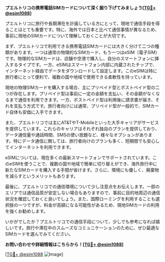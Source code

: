 **プエルトリコの携帯電話SIMカードについて深く掘り下げてみましょう[[TG💪+ @esim1088](https://t.me/s/esim1088)]**

プエルトリコに旅行や長期滞在を計画している方にとって、現地で通信手段を得ることはとても重要です。特に、海外では日本と比べて通信事情が異なるため、事前に現地のSIMカードについて理解しておくことが大切です。

まず、プエルトリコで利用できる携帯電話SIMカードには大きく分けて二つの種類があります。一つは通常の物理的なSIMカード、もう一つはeSIM（電子SIM）です。物理的なSIMカードは、店舗や空港で購入し、自分のスマートフォンに挿入するタイプです。一方、eSIMはスマートフォン内部に内蔵されたチップで、インターネット経由でデータをダウンロードして設定します。このeSIMは特に旅行者にとって便利で、複数の国や地域で使用できる柔軟性を持っています。

現地の物理SIMカードを購入する場合、主にプリペイド型とポストペイド型の二つが存在します。プリペイド型は事前に一定の金額を支払い、その金額がなくなるまで通信を利用できます。一方、ポストペイド型は利用後に請求書が届き、それを支払う方式です。旅行者向けには通常、プリペイド型が一般的で、SIMカード自体も安価に入手できます。

また、プエルトリコでは主にAT&TやT-Mobileといった大手キャリアがサービスを提供しています。これらのキャリアはそれぞれ独自のプランを提供しており、データ通信量や通話時間、SMSの使い放題など、様々なオプションがあります。特にデータ通信に関しては、旅行者向けのプランも多く、短期間でも安心してインターネットを利用できます。

eSIMについては、現在多くの最新スマートフォンでサポートされています。このeSIMを使うことで、複数の国や地域で簡単に切り替えができ、海外旅行中に新たなSIMカードを購入する手間が省けます。さらに、環境にも優しく、廃棄物を減らすというメリットもあります。

最後に、プエルトリコでの通信環境について少し注意点をお伝えします。一部のエリアでは通信品質が安定しない場合もありますので、事前に目的地周辺の通信状況を確認しておくと良いでしょう。また、国際ローミングを利用することも選択肢の一つですが、料金が高額になる可能性があるため、現地SIMカードの利用を強くお勧めします。

いかがでしたか？プエルトリコでの通信手段について、少しでも参考になれば嬉しいです。旅行や滞在中のスムーズなコミュニケーションのために、ぜひ最適なSIMカードを選んでみてください。

**お問い合わせや詳細情報はこちらから！[[TG💪+ @esim1088](https://t.me/s/esim1088)]**

[[TG💪+ @esim1088](https://t.me/s/esim1088) ![Image](https://i.postimg.cc/Y0z9fWf4/image.png)]